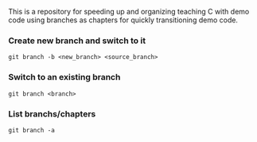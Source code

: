 This is a repository for speeding up and organizing teaching C with demo code using branches as chapters for quickly transitioning demo code.

### Create new branch and switch to it

`git branch -b <new_branch> <source_branch>` 

### Switch to an existing branch

`git branch <branch>`

### List branchs/chapters
`git branch -a`
